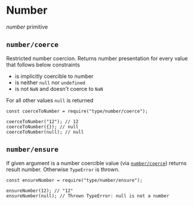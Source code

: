 <h1 id="number">Number</h1>

<p><em>number</em> primitive</p>

<h2 id="%60number%2Fcoerce%60"><code>number/coerce</code></h2>

<p>Restricted number coercion. Returns number presentation for every value that follows below constraints</p>

<ul>
<li>is implicitly coercible to number</li>
<li>is neither <code>null</code> nor <code>undefined</code></li>
<li>is not <code>NaN</code> and doesn't coerce to <code>NaN</code></li>
</ul>

<p>For all other values <code>null</code> is returned</p>

<pre><code class="javascript">const coerceToNumber = require("type/number/coerce");

coerceToNumber("12"); // 12
coerceToNumber({}); // null
coerceToNumber(null); // null
</code></pre>

<h2 id="%60number%2Fensure%60"><code>number/ensure</code></h2>

<p>If given argument is a number coercible value (via <a href="#numbercoerce"><code>number/coerce</code></a>) returns result number.
Otherwise <code>TypeError</code> is thrown.</p>

<pre><code class="javascript">const ensureNumber = require("type/number/ensure");

ensureNumber(12); // "12"
ensureNumber(null); // Thrown TypeError: null is not a number
</code></pre>
